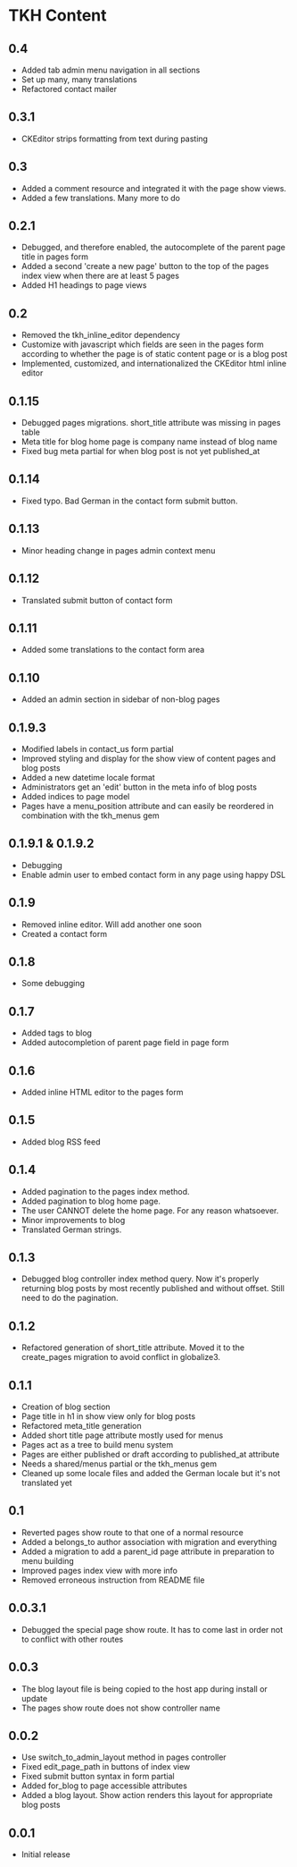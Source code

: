 # TKH Content



## 0.4

* Added tab admin menu navigation in all sections
* Set up many, many translations
* Refactored contact mailer


## 0.3.1

* CKEditor strips formatting from text during pasting


## 0.3

* Added a comment resource and integrated it with the page show views.
* Added a few translations. Many more to do


## 0.2.1

* Debugged, and therefore enabled, the autocomplete of the parent page title in pages form
* Added a second 'create a new page' button to the top of the pages index view when there are at least 5 pages
* Added H1 headings to page views


## 0.2

* Removed the tkh_inline_editor dependency
* Customize with javascript which fields are seen in the pages form according to whether the page is of static content page or is a blog post
* Implemented, customized, and internationalized the CKEditor html inline editor


## 0.1.15

* Debugged pages migrations. short_title attribute was missing in pages table
* Meta title for blog home page is company name instead of blog name
* Fixed bug meta partial for when blog post is not yet published_at


## 0.1.14

* Fixed typo. Bad German in the contact form submit button.


## 0.1.13

* Minor heading change in pages admin context menu


## 0.1.12

* Translated submit button of contact form


## 0.1.11

* Added some translations to the contact form area


## 0.1.10

* Added an admin section in sidebar of non-blog pages


## 0.1.9.3

* Modified labels in contact_us form partial
* Improved styling and display for the show view of content pages and blog posts
* Added a new datetime locale format
* Administrators get an 'edit' button in the meta info of blog posts
* Added indices to page model
* Pages have a menu_position attribute and can easily be reordered in combination with the tkh_menus gem


## 0.1.9.1 & 0.1.9.2

* Debugging
* Enable admin user to embed contact form in any page using happy DSL


## 0.1.9

* Removed inline editor. Will add another one soon
* Created a contact form


## 0.1.8

* Some debugging


## 0.1.7

* Added tags to blog
* Added autocompletion of parent page field in page form


## 0.1.6

* Added inline HTML editor to the pages form


## 0.1.5

* Added blog RSS feed


## 0.1.4

* Added pagination to the pages index method.
* Added pagination to blog home page.
* The user CANNOT delete the home page. For any reason whatsoever.
* Minor improvements to blog
* Translated German strings.


## 0.1.3

* Debugged blog controller index method query. Now it's properly returning blog posts by most recently published and without offset. Still need to do the pagination.


## 0.1.2

* Refactored generation of short_title attribute. Moved it to the create_pages migration to avoid conflict in globalize3.


## 0.1.1

* Creation of blog section
* Page title in h1 in show view only for blog posts
* Refactored meta_title generation
* Added short title page attribute mostly used for menus
* Pages act as a tree to build menu system
* Pages are either published or draft according to published_at attribute
* Needs a shared/menus partial or the tkh_menus gem
* Cleaned up some locale files and added the German locale but it's not translated yet


## 0.1

* Reverted pages show route to that one of a normal resource
* Added a belongs_to author association with migration and everything
* Added a migration to add a parent_id page attribute in preparation to menu building
* Improved pages index view with more info
* Removed erroneous instruction from README file


## 0.0.3.1

* Debugged the special page show route. It has to come last in order not to conflict with other routes


## 0.0.3

* The blog layout file is being copied to the host app during install or update
* The pages show route does not show controller name


## 0.0.2

* Use switch_to_admin_layout method in pages controller
* Fixed edit_page_path in buttons of index view
* Fixed submit button syntax in form partial
* Added for_blog to page accessible attributes
* Added a blog layout. Show action renders this layout for appropriate blog posts


## 0.0.1

* Initial release
